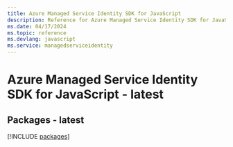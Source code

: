 ```yaml
---
title: Azure Managed Service Identity SDK for JavaScript
description: Reference for Azure Managed Service Identity SDK for JavaScript
ms.date: 04/17/2024
ms.topic: reference
ms.devlang: javascript
ms.service: managedserviceidentity
---
```

# Azure Managed Service Identity SDK for JavaScript - latest
## Packages - latest
[!INCLUDE [packages](managed-service-identity-index.md)]